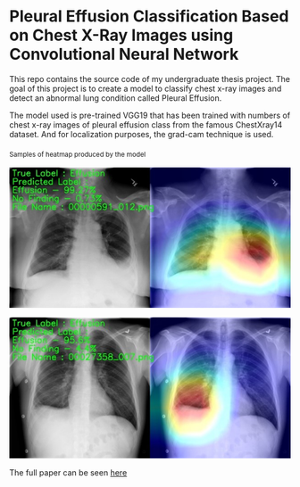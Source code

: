 # Pleural Effusion Classification Based on Chest X-Ray Images using Convolutional Neural Network

This repo contains the source code of my undergraduate thesis project. The goal of this project is to create a model to classify chest x-ray images and detect an abnormal lung condition called Pleural Effusion.

The model used is pre-trained VGG19 that has been trained with numbers of chest x-ray images of pleural effusion class from the famous ChestXray14 dataset. 
And for localization purposes, the grad-cam technique is used.

<sub>Samples of heatmap produced by the model<sub>
<p align="center"><img src="graphs/Picture1.jpg" width="600" /></p></p>
<p align="center"><img src="graphs/Picture2.jpg" width="600" /></p>

The full paper can be seen [here](https://jiki.cs.ui.ac.id/index.php/jiki/article/view/898/437)
